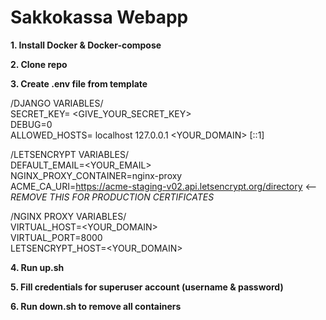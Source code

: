 # Sakkokassa Webapp

**1. Install Docker & Docker-compose**      

**2. Clone repo**      

**3. Create .env file from template**     

/DJANGO VARIABLES/  
SECRET_KEY= <GIVE_YOUR_SECRET_KEY>  
DEBUG=0  
ALLOWED_HOSTS= localhost 127.0.0.1 <YOUR_DOMAIN> [::1]  

/LETSENCRYPT VARIABLES/  
DEFAULT_EMAIL=<YOUR_EMAIL>  
NGINX_PROXY_CONTAINER=nginx-proxy  
ACME_CA_URI=https://acme-staging-v02.api.letsencrypt.org/directory  <-- *REMOVE THIS FOR PRODUCTION CERTIFICATES*     

/NGINX PROXY VARIABLES/  
VIRTUAL_HOST=<YOUR_DOMAIN>  
VIRTUAL_PORT=8000  
LETSENCRYPT_HOST=<YOUR_DOMAIN>  

**4. Run up.sh**  

**5. Fill credentials for superuser account (username & password)**  

**6. Run down.sh to remove all containers**  
